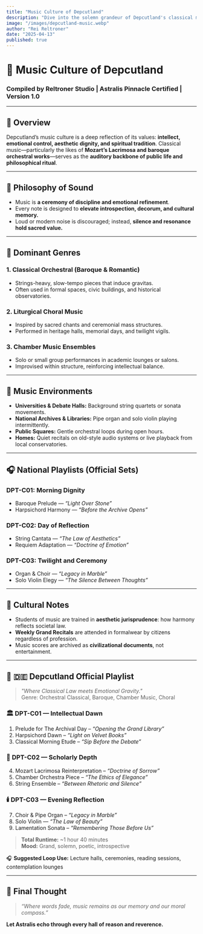 ```yaml
---
title: "Music Culture of Depcutland"
description: "Dive into the solemn grandeur of Depcutland's classical music culture—where orchestral rituals, philosophical soundscapes, and aesthetic discipline echo through marble halls."
image: "/images/depcutland-music.webp"
author: "Rei Reltroner"
date: "2025-04-13"
published: true
---
```


# 🎻 Music Culture of Depcutland
### Compiled by Reltroner Studio | Astralis Pinnacle Certified | Version 1.0

---

## 🎵 Overview
Depcutland’s music culture is a deep reflection of its values: **intellect, emotional control, aesthetic dignity, and spiritual tradition**. Classical music—particularly the likes of **Mozart’s Lacrimosa and baroque orchestral works**—serves as the **auditory backbone of public life and philosophical ritual**.

---

## 🧠 Philosophy of Sound
- Music is **a ceremony of discipline and emotional refinement**.
- Every note is designed to **elevate introspection, decorum, and cultural memory.**
- Loud or modern noise is discouraged; instead, **silence and resonance hold sacred value.**

---

## 🎻 Dominant Genres
### **1. Classical Orchestral (Baroque & Romantic)**
- Strings-heavy, slow-tempo pieces that induce gravitas.
- Often used in formal spaces, civic buildings, and historical observatories.

### **2. Liturgical Choral Music**
- Inspired by sacred chants and ceremonial mass structures.
- Performed in heritage halls, memorial days, and twilight vigils.

### **3. Chamber Music Ensembles**
- Solo or small group performances in academic lounges or salons.
- Improvised within structure, reinforcing intellectual balance.

---

## 📀 Music Environments
- **Universities & Debate Halls:** Background string quartets or sonata movements.
- **National Archives & Libraries:** Pipe organ and solo violin playing intermittently.
- **Public Squares:** Gentle orchestral loops during open hours.
- **Homes:** Quiet recitals on old-style audio systems or live playback from local conservatories.

---

## 🎧 National Playlists (Official Sets)
### **DPT-C01: Morning Dignity**
- Baroque Prelude — *“Light Over Stone”*  
- Harpsichord Harmony — *“Before the Archive Opens”*  

### **DPT-C02: Day of Reflection**
- String Cantata — *“The Law of Aesthetics”*  
- Requiem Adaptation — *“Doctrine of Emotion”*  

### **DPT-C03: Twilight and Ceremony**
- Organ & Choir — *“Legacy in Marble”*  
- Solo Violin Elegy — *“The Silence Between Thoughts”*  

---

## 🎼 Cultural Notes
- Students of music are trained in **aesthetic jurisprudence**: how harmony reflects societal law.
- **Weekly Grand Recitals** are attended in formalwear by citizens regardless of profession.
- Music scores are archived as **civilizational documents**, not entertainment.

---

## 🎻 🇩🇪 **Depcutland Official Playlist**  
> *"Where Classical Law meets Emotional Gravity."*  
> Genre: Orchestral Classical, Baroque, Chamber Music, Choral

### 🏛️ **DPT-C01 — Intellectual Dawn**
1. Prelude for The Archival Day – *“Opening the Grand Library”*  
2. Harpsichord Dawn – *“Light on Velvet Books”*  
3. Classical Morning Etude – *“Sip Before the Debate”*

### 🎼 **DPT-C02 — Scholarly Depth**
4. Mozart Lacrimosa Reinterpretation – *“Doctrine of Sorrow”*  
5. Chamber Orchestra Piece – *“The Ethics of Elegance”*  
6. String Ensemble – *“Between Rhetoric and Silence”*

### 🕯️ **DPT-C03 — Evening Reflection**
7. Choir & Pipe Organ – *“Legacy in Marble”*  
8. Solo Violin — *“The Law of Beauty”*  
9. Lamentation Sonata – *“Remembering Those Before Us”*

> **Total Runtime:** ~1 hour 40 minutes  
> **Mood:** Grand, solemn, poetic, introspective

🎧 **Suggested Loop Use:** Lecture halls, ceremonies, reading sessions, contemplation lounges

---

## 📌 Final Thought
> *“Where words fade, music remains as our memory and our moral compass.”*

**Let Astralis echo through every hall of reason and reverence.**

